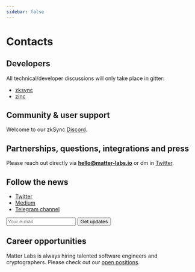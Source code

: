 ```yaml
---
sidebar: false
---
```


# Contacts

## Developers

All technical/developer discussions will only take place in gitter:

- [zksync](https://gitter.im/matter-labs/zksync)
- [zinc](https://gitter.im/matter-labs/zinc)

## Community & user support

Welcome to our zkSync [Discord](https://discord.gg/px2aR7w).

## Partnerships, questions, integrations and press

Please reach out directly via **hello@matter-labs.io** or dm in [Twitter](https://twitter.com/the_matter_labs).

## Follow the news

- [Twitter](https://twitter.com/the_matter_labs)
- [Medium](https://medium.com/matter-labs)
- [Telegram channel](https://t.me/zksync)

<form
action="//dev.us4.list-manage.com/subscribe/post?u=ef8545da9c594ae082297352d&amp;id=fa715c9af0"
method="post"
id="mc-embedded-subscribe-form"
name="mc-embedded-subscribe-form"
target="_blank"
novalidate
>
<div id="mc_embed_signup_scroll">
    <!-- <label for="mce-EMAIL">Email Address </label> -->
    <input
        aria-label="Search"
        type="email"
        value
        name="EMAIL"
        id="mce-EMAIL"
        placeholder="Your e-mail"
        class="newsletter-input"
    />
    <input
        type="submit"
        value="Get updates"
        name="subscribe"
        id="mc-embedded-subscribe"
        class="newsletter-button"
    />
    <!-- real people should not fill this in and expect good things - do not remove this or risk form bot signups-->
    <div style="position: absolute; left: -5000px;" aria-hidden="true">
    <input type="text" name="b_ef8545da9c594ae082297352d_fa715c9af0" tabindex="-1" value />
    </div>     
</div>
</form>

## Career opportunities

Matter Labs is always hiring talented software engineers and cryptographers. Please check out our [open positions](https://medium.com/matter-labs/software-engineering-jobs-at-matter-labs-c456d01b2a02).
